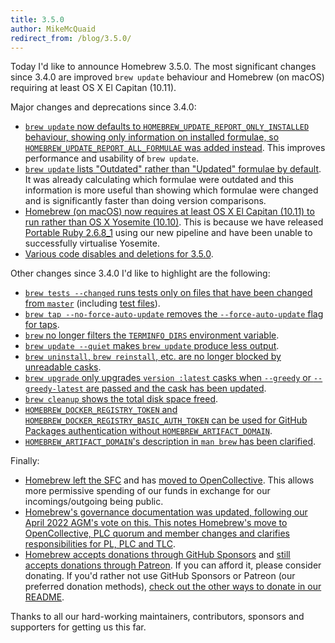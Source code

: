 ```yaml
---
title: 3.5.0
author: MikeMcQuaid
redirect_from: /blog/3.5.0/
---
```


Today I'd like to announce Homebrew 3.5.0. The most significant changes since 3.4.0 are improved `brew update` behaviour and Homebrew (on macOS) requiring at least OS X El Capitan (10.11).

Major changes and deprecations since 3.4.0:

- [`brew update` now defaults to `HOMEBREW_UPDATE_REPORT_ONLY_INSTALLED` behaviour, showing only information on installed formulae, so `HOMEBREW_UPDATE_REPORT_ALL_FORMULAE` was added instead](https://github.com/Homebrew/brew/pull/13299). This improves performance and usability of `brew update`.
- [`brew update` lists "Outdated" rather than "Updated" formulae by default](https://github.com/Homebrew/brew/pull/13375). It was already calculating which formulae were outdated and this information is more useful than showing which formulae were changed and is significantly faster than doing version comparisons.
- [Homebrew (on macOS) now requires at least OS X El Capitan (10.11) to run rather than OS X Yosemite (10.10)](https://github.com/Homebrew/brew/pull/13378). This is because we have released [Portable Ruby 2.6.8_1](https://github.com/Homebrew/brew/pull/13376) using our new pipeline and have been unable to successfully virtualise Yosemite.
- [Various code disables and deletions for 3.5.0](https://github.com/Homebrew/brew/pull/13347).

Other changes since 3.4.0 I'd like to highlight are the following:

- [`brew tests --changed` runs tests only on files that have been changed from `master`](https://github.com/Homebrew/brew/pull/13158) (including [test files](https://github.com/Homebrew/brew/pull/13237)).
- [`brew tap --no-force-auto-update` removes the `--force-auto-update` flag for taps](https://github.com/Homebrew/brew/pull/13253).
- [`brew` no longer filters the `TERMINFO_DIRS` environment variable](https://github.com/Homebrew/brew/pull/13273).
- [`brew update --quiet` makes `brew update` produce less output](https://github.com/Homebrew/brew/pull/13245).
- [`brew uninstall`, `brew reinstall`, etc. are no longer blocked by unreadable casks](https://github.com/Homebrew/brew/pull/13289).
- [`brew upgrade` only upgrades `version :latest` casks when `--greedy` or `--greedy-latest` are passed and the cask has been updated](https://github.com/Homebrew/brew/pull/13275).
- [`brew cleanup` shows the total disk space freed](https://github.com/Homebrew/brew/pull/12970).
- [`HOMEBREW_DOCKER_REGISTRY_TOKEN` and `HOMEBREW_DOCKER_REGISTRY_BASIC_AUTH_TOKEN` can be used for GitHub Packages authentication without `HOMEBREW_ARTIFACT_DOMAIN`](https://github.com/Homebrew/brew/pull/13313).
- [`HOMEBREW_ARTIFACT_DOMAIN`'s description in `man brew` has been clarified](https://github.com/Homebrew/brew/pull/13227).

Finally:

- [Homebrew left the SFC](https://github.com/Homebrew/brew/pull/12532) and has [moved to OpenCollective](https://opencollective.com/homebrew). This allows more permissive spending of our funds in exchange for our incomings/outgoing being public.
- [Homebrew's governance documentation was updated, following our April 2022 AGM's vote on this. This notes Homebrew's move to OpenCollective, PLC quorum and member changes and clarifies responsibilities for PL, PLC and TLC](https://github.com/Homebrew/brew/pull/13073).
- [Homebrew accepts donations through GitHub Sponsors](https://github.com/sponsors/Homebrew) and [still accepts donations through Patreon](https://www.patreon.com/homebrew). If you can afford it, please consider donating. If you'd rather not use GitHub Sponsors or Patreon (our preferred donation methods), [check out the other ways to donate in our README](https://github.com/Homebrew/brew/#donations).

Thanks to all our hard-working maintainers, contributors, sponsors and supporters for getting us this far.
